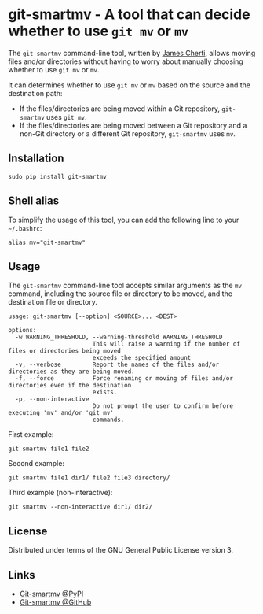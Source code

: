 # git-smartmv - A tool that can decide whether to use `git mv` or `mv`

The `git-smartmv` command-line tool, written by [James Cherti](https://www.jamescherti.com),
allows moving files and/or directories without having to worry about
manually choosing whether to use `git mv` or `mv`.

It can determines whether to use `git mv` or `mv` based on the source and the
destination path:
- If the files/directories are being moved within a Git repository,
  `git-smartmv` uses `git mv`.
- If the files/directories are being moved between a Git repository and a
  non-Git directory or a different Git repository, `git-smartmv` uses `mv`.

## Installation

```
sudo pip install git-smartmv
```

## Shell alias

To simplify the usage of this tool, you can add the following line to
your `~/.bashrc`:
```
alias mv="git-smartmv"
```

## Usage

The `git-smartmv` command-line tool accepts similar arguments as the `mv`
command, including the source file or directory to be moved, and the
destination file or directory.
```
usage: git-smartmv [--option] <SOURCE>... <DEST>

options:
  -w WARNING_THRESHOLD, --warning-threshold WARNING_THRESHOLD
                        This will raise a warning if the number of files or directories being moved
                        exceeds the specified amount
  -v, --verbose         Report the names of the files and/or directories as they are being moved.
  -f, --force           Force renaming or moving of files and/or directories even if the destination
                        exists.
  -p, --non-interactive
                        Do not prompt the user to confirm before executing 'mv' and/or 'git mv'
                        commands.
```

First example:
```
git smartmv file1 file2
```

Second example:
```
git smartmv file1 dir1/ file2 file3 directory/
```

Third example (non-interactive):
```
git smartmv --non-interactive dir1/ dir2/
```

## License

Distributed under terms of the GNU General Public License version 3.

## Links

- [Git-smartmv @PyPI](https://pypi.org/project/git-smartmv/)
- [Git-smartmv @GitHub](https://github.com/jamescherti/git-smartmv/)
